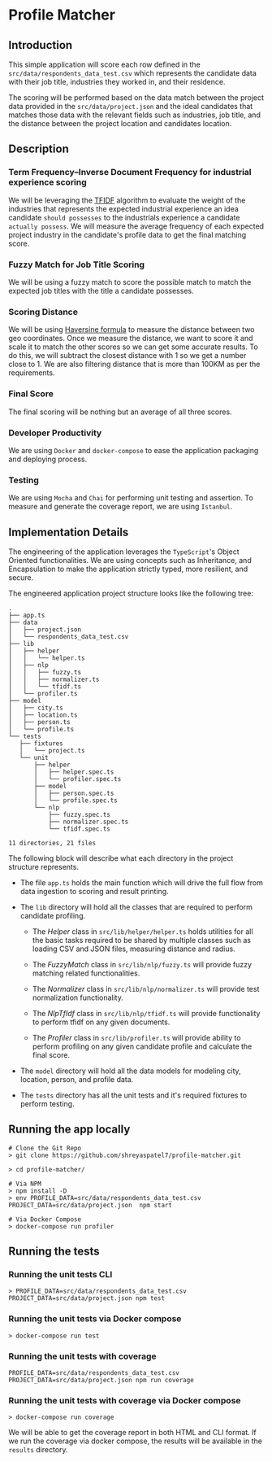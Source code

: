 # Profile Matcher
## Introduction
This simple application will score each row defined in the `src/data/respondents_data_test.csv` which represents the candidate data with their job title, industries they worked in, and their residence.

The scoring will be performed based on the data match between the project data provided in the `src/data/project.json` and the ideal candidates that matches those data with the relevant fields such as industries, job title, and the distance between the project location and candidates location.

## Description
### Term Frequency–Inverse Document Frequency for industrial experience scoring
We will be leveraging the [TFIDF](https://en.wikipedia.org/wiki/Tf%E2%80%93idf) algorithm to evaluate the weight of the industries that represents the expected industrial experience an idea candidate `should possesses` to the industrials experience a candidate `actually possess`. We will measure the average frequency of each expected project industry in the candidate's profile data to get the final matching score.

### Fuzzy Match for Job Title Scoring
We will be using a fuzzy match to score the possible match to match the expected job titles with the title a candidate possesses.

### Scoring Distance
We will be using [Haversine formula](https://en.wikipedia.org/wiki/Haversine_formula) to measure the distance between two geo coordinates. Once we measure the distance, we want to score it and scale it to match the other scores so we can get some accurate results. To do this, we will subtract the closest distance with 1 so we get a number close to 1. We are also filtering distance that is more than 100KM as per the requirements.

### Final Score
The final scoring will be nothing but an average of all three scores.

### Developer Productivity
We are using `Docker` and `docker-compose` to ease the application packaging and deploying process.

### Testing
We are using `Mocha` and `Chai` for performing unit testing and assertion. To measure and generate the coverage report, we are using `Istanbul`.

## Implementation Details

The engineering of the application leverages the `TypeScript`'s Object Oriented functionalities. We are using concepts such as Inheritance, and Encapsulation to make the application strictly typed, more resilient, and secure.

The engineered application project structure looks like the following tree:

```
.
├── app.ts
├── data
│   ├── project.json
│   └── respondents_data_test.csv
├── lib
│   ├── helper
│   │   └── helper.ts
│   ├── nlp
│   │   ├── fuzzy.ts
│   │   ├── normalizer.ts
│   │   └── tfidf.ts
│   └── profiler.ts
├── model
│   ├── city.ts
│   ├── location.ts
│   ├── person.ts
│   └── profile.ts
└── tests
   ├── fixtures
   │   └── project.ts
   └── unit
       ├── helper
       │   ├── helper.spec.ts
       │   └── profiler.spec.ts
       ├── model
       │   ├── person.spec.ts
       │   └── profile.spec.ts
       └── nlp
           ├── fuzzy.spec.ts
           ├── normalizer.spec.ts
           └── tfidf.spec.ts

11 directories, 21 files
```
The following block will describe what each directory in the project structure represents.

- The file `app.ts` holds the main function which will drive the full flow from data ingestion to scoring and result printing.

- The `lib` directory will hold all the classes that are required to perform candidate profiling.
   - The *Helper* class in `src/lib/helper/helper.ts` holds utilities for all the basic tasks required to be shared by multiple classes such as loading CSV and JSON files, measuring distance and radius.

   -  The *FuzzyMatch* class in `src/lib/nlp/fuzzy.ts` will provide fuzzy matching related functionalities.

   -  The *Normalizer* class in `src/lib/nlp/normalizer.ts` will provide test normalization functionality.

   - The *NlpTfIdf* class in `src/lib/nlp/tfidf.ts` will provide functionality to perform tfidf on any given documents.

   - The *Profiler* class in `src/lib/profiler.ts` will provide ability to perform profiling on any given candidate profile and calculate the final score.

- The `model` directory will hold all the data models for modeling city, location, person, and profile data.

- The `tests` directory has all the unit tests and it's required fixtures to perform testing.

## Running the app locally
```
# Clone the Git Repo
> git clone https://github.com/shreyaspatel7/profile-matcher.git

> cd profile-matcher/

# Via NPM
> npm install -D
> env PROFILE_DATA=src/data/respondents_data_test.csv PROJECT_DATA=src/data/project.json  npm start

# Via Docker Compose
> docker-compose run profiler
```


## Running the tests

###  Running the unit tests CLI
```
> PROFILE_DATA=src/data/respondents_data_test.csv PROJECT_DATA=src/data/project.json npm test
```


###  Running the unit tests via Docker compose
```
> docker-compose run test
```


###  Running the unit tests with coverage
```
PROFILE_DATA=src/data/respondents_data_test.csv PROJECT_DATA=src/data/project.json npm run coverage
```

###  Running the unit tests with coverage via Docker compose
```
> docker-compose run coverage
```
We will be able to get the coverage report in both  HTML and CLI format. If we run the coverage via docker compose,  the results will be available in the `results` directory.
